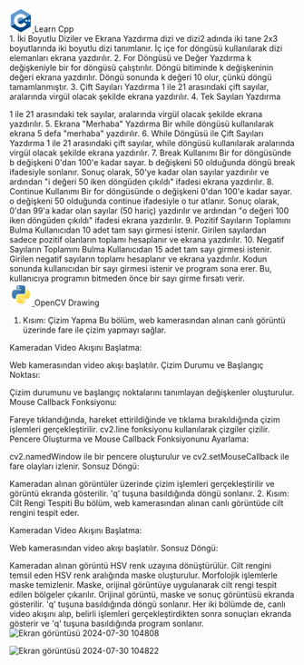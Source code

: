   <a href="https://www.cplusplus.com/" target="_blank" rel="noreferrer"> 
        <img src="https://raw.githubusercontent.com/devicons/devicon/master/icons/cplusplus/cplusplus-original.svg" alt="cplusplus" width="40" height="40"/> 
    </a>Learn Cpp <br>
1. İki Boyutlu Diziler ve Ekrana Yazdırma
dizi ve dizi2 adında iki tane 2x3 boyutlarında iki boyutlu dizi tanımlanır.
İç içe for döngüsü kullanılarak dizi elemanları ekrana yazdırılır.
2. For Döngüsü ve Değer Yazdırma
k değişkeniyle bir for döngüsü çalıştırılır. Döngü bitiminde k değişkeninin değeri ekrana yazdırılır.
Döngü sonunda k değeri 10 olur, çünkü döngü tamamlanmıştır.
3. Çift Sayıları Yazdırma
1 ile 21 arasındaki çift sayılar, aralarında virgül olacak şekilde ekrana yazdırılır.
4. Tek Sayıları Yazdırma

1 ile 21 arasındaki tek sayılar, aralarında virgül olacak şekilde ekrana yazdırılır.
5. Ekrana "Merhaba" Yazdırma
Bir while döngüsü kullanılarak ekrana 5 defa "merhaba" yazdırılır.
6. While Döngüsü ile Çift Sayıları Yazdırma
1 ile 21 arasındaki çift sayılar, while döngüsü kullanılarak aralarında virgül olacak şekilde ekrana yazdırılır.
7. Break Kullanımı
Bir for döngüsünde b değişkeni 0'dan 100'e kadar sayar.
b değişkeni 50 olduğunda döngü break ifadesiyle sonlanır.
Sonuç olarak, 50'ye kadar olan sayılar yazdırılır ve ardından "i değeri 50 iken döngüden çıkıldı" ifadesi ekrana yazdırılır.
8. Continue Kullanımı
Bir for döngüsünde o değişkeni 0'dan 100'e kadar sayar.
o değişkeni 50 olduğunda continue ifadesiyle o tur atlanır.
Sonuç olarak, 0'dan 99'a kadar olan sayılar (50 hariç) yazdırılır ve ardından "o değeri 100 iken döngüden çıkıldı" ifadesi ekrana yazdırılır.
9. Pozitif Sayıların Toplamını Bulma
Kullanıcıdan 10 adet tam sayı girmesi istenir.
Girilen sayılardan sadece pozitif olanların toplamı hesaplanır ve ekrana yazdırılır.
10. Negatif Sayıların Toplamını Bulma
Kullanıcıdan 15 adet tam sayı girmesi istenir.
Girilen negatif sayıların toplamı hesaplanır ve ekrana yazdırılır.
Kodun sonunda kullanıcıdan bir sayı girmesi istenir ve program sona erer. Bu, kullanıcıya programın bitmeden önce bir sayı girme fırsatı verir. <br>
 <a href="https://www.python.org" target="_blank" rel="noreferrer"> 
        <img src="https://raw.githubusercontent.com/devicons/devicon/master/icons/python/python-original.svg" alt="python" width="40" height="40"/> 
    </a> 
OpenCV Drawing <br>
1. Kısım: Çizim Yapma
Bu bölüm, web kamerasından alınan canlı görüntü üzerinde fare ile çizim yapmayı sağlar.

Kameradan Video Akışını Başlatma:

Web kamerasından video akışı başlatılır.
Çizim Durumu ve Başlangıç Noktası:

Çizim durumunu ve başlangıç noktalarını tanımlayan değişkenler oluşturulur.
Mouse Callback Fonksiyonu:

Fareye tıklandığında, hareket ettirildiğinde ve tıklama bırakıldığında çizim işlemleri gerçekleştirilir.
cv2.line fonksiyonu kullanılarak çizgiler çizilir.
Pencere Oluşturma ve Mouse Callback Fonksiyonunu Ayarlama:

cv2.namedWindow ile bir pencere oluşturulur ve cv2.setMouseCallback ile fare olayları izlenir.
Sonsuz Döngü:

Kameradan alınan görüntüler üzerinde çizim işlemleri gerçekleştirilir ve görüntü ekranda gösterilir.
'q' tuşuna basıldığında döngü sonlanır.
2. Kısım: Cilt Rengi Tespiti
Bu bölüm, web kamerasından alınan canlı görüntüde cilt rengini tespit eder.

Kameradan Video Akışını Başlatma:

Web kamerasından video akışı başlatılır.
Sonsuz Döngü:

Kameradan alınan görüntü HSV renk uzayına dönüştürülür.
Cilt rengini temsil eden HSV renk aralığında maske oluşturulur.
Morfolojik işlemlerle maske temizlenir.
Maske, orijinal görüntüye uygulanarak cilt rengi tespit edilen bölgeler çıkarılır.
Orijinal görüntü, maske ve sonuç görüntüsü ekranda gösterilir.
'q' tuşuna basıldığında döngü sonlanır.
Her iki bölümde de, canlı video akışını alıp, belirli işlemleri gerçekleştirdikten sonra sonuçları ekranda gösterir ve 'q' tuşuna basıldığında program sonlanır.
![Ekran görüntüsü 2024-07-30 104808](https://github.com/user-attachments/assets/c409dece-bafd-44e7-9a51-061d74721df5)

![Ekran görüntüsü 2024-07-30 104822](https://github.com/user-attachments/assets/5f5e7f44-d6a6-4970-b5c6-c41b2e51c32d)
